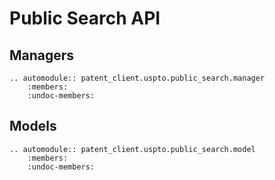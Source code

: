 # Public Search API

## Managers

```{eval-rst}
.. automodule:: patent_client.uspto.public_search.manager
    :members:
    :undoc-members:
```

## Models

```{eval-rst}
.. automodule:: patent_client.uspto.public_search.model
    :members:
    :undoc-members:
```